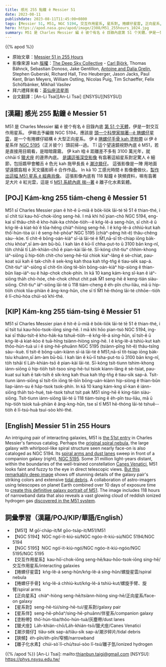 ```yaml
---
title: 感光 255 點鐘 ê Messier 51
date: 2023-08-11
publishdate: 2023-08-11T11:45:00+0800
tags: [Messier 51, M51, NGC 5194, 交互作用星系, 星系對, 捲螺仔星雲, 正向星系, 星系伴, NGC 5195, 捲螺仔手骨, 塗粉帶, 獵犬座, 潮汐屑仔, 狹頻, 離子化水素, 水素]
hero: https://apod.nasa.gov/apod/image/2308/M51_255hours_1024.jpg
summary: M51 是 Charles Messier 編 ê 彼个有名 ê 目錄內底第 51 个天體，伊是一對交互作用星系。
---
```


{{% apod %}}

- 原始文章：[Messier 51 in 255 Hours](https://apod.nasa.gov/apod/ap230811.html)
- 影像來源 kah [版權][copyright]：[The Deep Sky Collective](https://www.astrobin.com/7hwtz0/) - [Carl Björk](https://elveteek.ch/en/m51-dsc), Thomas Bähnck, Sebastian Donoso, Jake Gentillon, [Antoine and Dalia Grelin](https://www.galactic-hunter.com/post/m51-the-whirlpool-galaxy), Stephen Guberski, Richard Hall, Tino Heuberger, Jason Jacks, Paul Kent, Brian Meyers, William Ostling, Nicolas Puig, Tim Schaeffer, Felix Schöfbänker, Mikhail Vasilev
- 拜六禮拜來看：[英仙座流星雨](https://blogs.nasa.gov/Watch_the_Skies/2023/08/07/best-meteor-shower-of-the-year-peaks-this-weekend/)
- 台文翻譯：[An-Li Tsai][An-Li Tsai] ([NSYSU][NSYSU])

## [漢羅] 感光 255 點鐘 ê Messier 51
M51 是 Charles Messier 編 ê 彼个有名 ê 目錄內底 [第 51 个天體][the 51st entry]，伊是一對交互作用星系。
伊嘛去予編做 NGC 5194，應該是 [頭一个科學家揣著--ê 捲螺仔星雲][original spiral nebula]，是一个有捲螺仔結構 ê 大型正向星系。
伊 ê [捲螺仔手骨 kah 塗粉帶][spiral arms and dust lanes] ùi 伊 ê 星系伴 [NGC 5195][NGC 5195]（正爿彼个）頭前掃--過。
Tī 這个望遠鏡視野內底 ê M51，若是直接用目睭看，是暗暗霧霧。
伊 kah 咱 ê 距離差不多有 3100 萬光年，就 chhāi tī [獵犬座][Canes Venatici] 的邊界內底。
[是講這張深空影像][But this remarkably deep image] 有翕著這組星系對足驚人 ê 細節，包括媠甲會觸舌 ê 色光 kah 拖甲長長 ê [潮汐屑仔][tidal debris]。
這張影像是一陣 用地面望遠鏡翕相 ê 天文攝影師 ê 合作作品。
In kā 10 工感光時間 ê 影像疊做伙，[製作出這幅 M51 星系 ê 經典肖像][create this definitive galaxy portrait of M51]。
這張影像內底有 118 點鐘 ê 狹頻資料，嘛有翕著足大片 ê 紅光雲，這是 tī [M51 系統內底 揣--著][discovered in the M51 system] ê 離子化水素氣體。

## [POJ] Kám-kng 255 tiám-cheng ê Messier 51
M51 sī Charles Messier pian ê hit-ê ū-miâ ê bo̍k-lio̍k lāi-té tē 51 ê thian-thé, i sī chi̍t tùi kau-hō͘-chok-iōng seng-hē.
I mā khì hō͘ pian-chò NGC 5194, eng-kai sī thâu-chi̍t-ê kho-ha̍k-ka chhōe-tio̍h--ê kńg-lê-á seng-hûn, sī chi̍t-ê ū kńg-lê-á kiat-kò͘ ê tōa-hêng chiàⁿ-hiòng seng-hē.
I ê kńg-lê-á chhiú-kut kah thô͘-hún-tòa ùi i ê seng-hē-phōaⁿ NGC 5195 (chiàⁿ-pêng hit-ê) thâu-chêng sàu--kòe.
tī chit-ê bōng-oán-kiàⁿ sī-iá lāi-té ê M̂1,nā-sī ti̍t-chiap iōng ba̍k-chiu khòaⁿ,sī àm-àm bū-bū.
I kah lán ê kū-lī chha-put-to ū 3100 bān kng-nî, to̍h chhāi tī La̍h-khián-chō ê pian-kài lāi-té.
Sī-kóng chit-tiuⁿ chhim-khong iáⁿ-siōng ū hip-tio̍h chit-cho͘ seng-hē-tùi chiok kiaⁿ-lâng ê sè-chiat, pau-koat súi kah ē tak-chi̍h ê sek-kng kah thoa kah tn̂g-tn̂g ê tiau-se̍k sap-á.
Chit-tiuⁿ iáⁿ-siōng sī chi̍t-tīn iōng tē-bīn bōng-oán-kiàⁿ hip-siòng ê thian-bûn liap-iáⁿ-su ê ha̍p-chok chok-phín.
In kā 10 kang kám-kng sî-kan ê iáⁿ-siōng tha̍h chò-hóe, chè-chok chhut chit pak M̂1 seng-hē ê keng-tián siàu-siōng.
Chit-tiuⁿ iáⁿ-siōng lāi-té ū 118 tiám-cheng ê e̍h-pîn chu-liāu, mā ū hip-tio̍h chiok tōa-phiàn ê âng-kng-hûn, che sī tī M̂1 hē-thóng lāi-té chhōe--tio̍h ê lī-chú-hòa chúi-sò͘ khì-thé.

## [KIP] Kám-kng 255 tiám-tsing ê Messier 51
M51 sī Charles Messier pian ê hit-ê ū-miâ ê bo̍k-lio̍k lāi-té tē 51 ê thian-thé, i sī tsi̍t tuì kau-hōo-tsok-iōng sing-hē.
I mā khì hōo pian-tsò NGC 5194, ing-kai sī thâu-tsi̍t-ê kho-ha̍k-ka tshuē-tio̍h--ê kńg-lê-á sing-hûn, sī tsi̍t-ê ū kńg-lê-á kiat-kòo ê tuā-hîng tsiànn-hiòng sing-hē.
I ê kńg-lê-á tshiú-kut kah thôo-hún-tuà uì i ê sing-hē-phuānn NGC 5195 (tsiànn-pîng hit-ê) thâu-tsîng sàu--kuè.
tī tsit-ê bōng-uán-kiànn sī-iá lāi-té ê M51,nā-sī ti̍t-tsiap iōng ba̍k-tsiu khuànn,sī àm-àm bū-bū.
I kah lán ê kū-lī tsha-put-to ū 3100 bān kng-nî, to̍h tshāi tī La̍h-khián-tsō ê pian-kài lāi-té.
Sī-kóng tsit-tiunn tshim-khong iánn-siōng ū hip-tio̍h tsit-tsoo sing-hē-tuì tsiok kiann-lâng ê sè-tsiat, pau-kuat suí kah ē tak-tsi̍h ê sik-kng kah thua kah tn̂g-tn̂g ê tiau-si̍k sap-á.
Tsit-tiunn iánn-siōng sī tsi̍t-tīn iōng tē-bīn bōng-uán-kiànn hip-siòng ê thian-bûn liap-iánn-su ê ha̍p-tsok tsok-phín.
In kā 10 kang kám-kng sî-kan ê iánn-siōng tha̍h tsò-hué, tsè-tsok tshut tsit pak M51 sing-hē ê king-tián siàu-siōng.
Tsit-tiunn iánn-siōng lāi-té ū 118 tiám-tsing ê e̍h-pîn tsu-liāu, mā ū hip-tio̍h tsiok tuā-phiàn ê âng-kng-hûn, tse sī tī M51 hē-thóng lāi-té tshuē--tio̍h ê lī-tsú-huà tsuí-sòo khì-thé.

## [English] Messier 51 in 255 Hours
An intriguing pair of interacting galaxies, M51 is [the 51st entry][the 51st entry] in Charles Messier's famous catalog.
Perhaps the [original spiral nebula][original spiral nebula], the large galaxy with whirlpool-like spiral structure seen nearly face-on is also cataloged as NGC 5194.
Its [spiral arms and dust lanes][spiral arms and dust lanes] sweep in front of a companion galaxy (right), [NGC 5195][NGC 5195].
Some 31 million light-years distant, within the boundaries of the well-trained constellation [Canes Venatici][Canes Venatici], M51 looks faint and fuzzy to the eye in direct telescopic views.
[But this remarkably deep image][But this remarkably deep image] shows off stunning details of the galaxy pair's striking colors and extensive [tidal debris][tidal debris].
A collaboration of astro-imagers using telescopes on planet Earth combined over 10 days of exposure time to [create this definitive galaxy portrait of M51][create this definitive galaxy portrait of M51].
The image includes 118 hours of narrowband data that also reveals a vast glowing cloud of reddish ionized hydrogen gas [discovered in the M51 system][discovered in the M51 system].

## 詞彙學習（漢羅/POJ/KIP/華語/English）
- 【M51】M gō͘-cha̍p-it/M gōo-tsa̍p-it/M51/M51
- 【NGC 5194】NGC ngó͘-it-kiú-sù/NGC ngóo-it-kiú-sù/NGC 5194/NGC 5194
- 【NGC 5195】NGC ngó͘-it-kiú-ngó͘/NGC ngóo-it-kiú-ngóo/NGC 5195/NGC 5195
- 【交互作用星系】kau-hō͘-chok-iōng seng-hē/kau-hōo-tsok-iōng sing-hē/交互作用星系/interacting galaxies
- 【捲螺仔星雲】kńg-lê-á seng-hûn/kńg-lê-á sing-hûn/螺旋星雲/spiral nebula
- 【捲螺仔手骨】kńg-lê-á chhiú-kut/kńg-lê-á tshiú-kut/螺旋手臂、旋臂/spiral arms
- 【正向星系】chiàⁿ-hiòng seng-hē/tsiànn-hiòng sing-hē/正向星系/face-on galaxy
- 【星系對】seng-hē-tùi/sing-hē-tuì/星系對/galaxy pair
- 【星系伴】seng-hē-phōaⁿ/sing-hē-phuānn/伴星系/companion galaxy
- 【塗粉帶】thô͘-hún-tòa/thôo-hún-tuà/灰塵帶/dust lanes
- 【獵犬座】La̍h-khián-chō/La̍h-khián-tsō/獵犬座/Canes Venatici
- 【潮汐屑仔】tiâu-se̍k sap-á/tiâu-si̍k sap-á/潮汐碎片/tidal debris
- 【狹頻】e̍h-pîn/e̍h-pîn/窄頻/narrowband
- 【離子化水素】chúi-sò͘ lī-chú/tsuí-sòo lī-tsú/離子氫/ionized hydrogen

{{% /apod %}}
[An-Li Tsai]: mailto:thianbun.taigi@gmail.com
[NSYSU]: https://phys.nsysu.edu.tw/

[copyright]: https://apod.nasa.gov/apod/fap/lib/about_apod.html#srapply
[License]: https://creativecommons.org/licenses/by/2.0/

[the 51st entry]:http://messier.obspm.fr/m/m051.html
[original spiral nebula]:http://messier.seds.org/more/m051_rosse.html
[spiral arms and dust lanes]:https://www.nasa.gov/feature/goddard/2017/messier-51-the-whirlpool-galaxy
[NGC 5195]:https://apod.nasa.gov/apod/ap130831.html
[Canes Venatici]:http://www.hawastsoc.org/deepsky/cvn/index.html
[But this remarkably deep image]:https://www.astrobin.com/7hwtz0/
[tidal debris]:https://apod.nasa.gov/apod/ap200108.html
[create this definitive galaxy portrait of M51]:https://theastroenthusiast.com/m51-processing/
[discovered in the M51 system]:https://arxiv.org/abs/1804.01699
